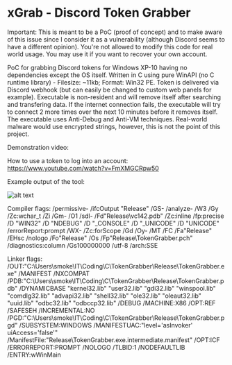 # xGrab - Discord Token Grabber

Important: This is meant to be a PoC (proof of concept) and to make aware of this issue since I consider it as a vulnerability (although Discord seems to have a different opinion). You're not allowed to modify this code for real world usage. You may use it if you want to recover your own account.

PoC for grabbing Discord tokens for Windows XP-10 having no dependencies except the OS itself. Written in C using pure WinAPI (no C runtime library) - Filesize: ~11kb; Format: Win32 PE.
Token is delivered via Discord webhook (but can easily be changed to custom web panels for example).
Executable is non-resident and will remove itself after searching and transfering data. If the internet connection fails, the executable will try to connect 2 more times over the next 10 minutes before it removes itself. The executable uses Anti-Debug and Anti-VM techniques. Real-world malware would use encrypted strings, however, this is not the point of this project.

Demonstration video:

How to use a token to log into an account: https://www.youtube.com/watch?v=FmXMGCRpw50

Example output of the tool:

![alt text](https://i.imgur.com/8pRQxlp.png)

Compiler flags:
/permissive- /ifcOutput "Release\" /GS- /analyze- /W3 /Gy /Zc:wchar_t /Zi /Gm- /O1 /sdl- /Fd"Release\vc142.pdb" /Zc:inline /fp:precise /D "WIN32" /D "NDEBUG" /D "_CONSOLE" /D "_UNICODE" /D "UNICODE" /errorReport:prompt /WX- /Zc:forScope /Gd /Oy- /MT /FC /Fa"Release\" /EHsc /nologo /Fo"Release\" /Os /Fp"Release\TokenGrabber.pch" /diagnostics:column /Gs100000000 /utf-8 /arch:SSE 

Linker flags:
/OUT:"C:\Users\smoke\IT\Coding\C\TokenGrabber\Release\TokenGrabber.exe" /MANIFEST /NXCOMPAT /PDB:"C:\Users\smoke\IT\Coding\C\TokenGrabber\Release\TokenGrabber.pdb" /DYNAMICBASE "kernel32.lib" "user32.lib" "gdi32.lib" "winspool.lib" "comdlg32.lib" "advapi32.lib" "shell32.lib" "ole32.lib" "oleaut32.lib" "uuid.lib" "odbc32.lib" "odbccp32.lib" /DEBUG /MACHINE:X86 /OPT:REF /SAFESEH /INCREMENTAL:NO /PGD:"C:\Users\smoke\IT\Coding\C\TokenGrabber\Release\TokenGrabber.pgd" /SUBSYSTEM:WINDOWS /MANIFESTUAC:"level='asInvoker' uiAccess='false'" /ManifestFile:"Release\TokenGrabber.exe.intermediate.manifest" /OPT:ICF /ERRORREPORT:PROMPT /NOLOGO /TLBID:1 /NODEFAULTLIB /ENTRY:wWinMain 

